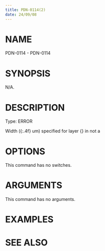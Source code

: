 ```yaml
---
title: PDN-0114(2)
date: 24/09/08
---
```


# NAME

PDN-0114 - PDN-0114

# SYNOPSIS

N/A.

# DESCRIPTION

Type: ERROR

Width ({:.4f} um) specified for layer {} in not a

# OPTIONS

This command has no switches.

# ARGUMENTS

This command has no arguments.

# EXAMPLES

# SEE ALSO
